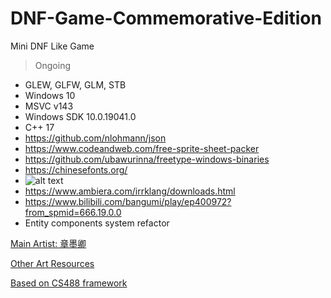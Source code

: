 # DNF-Game-Commemorative-Edition
Mini DNF Like Game

> Ongoing
- GLEW, GLFW, GLM, STB
- Windows 10
- MSVC v143
- Windows SDK 10.0.19041.0
- C++ 17
- https://github.com/nlohmann/json
- https://www.codeandweb.com/free-sprite-sheet-packer
- https://github.com/ubawurinna/freetype-windows-binaries
- https://chinesefonts.org/
- ![alt text](https://learnopengl.com/img/in-practice/glyph_offset.png)
- https://www.ambiera.com/irrklang/downloads.html
- https://www.bilibili.com/bangumi/play/ep400972?from_spmid=666.19.0.0
- Entity components system refactor

[Main Artist: 章墨卿](http://huashilm.com/u/120434/art) <br>

[Other Art Resources](https://www.aigei.com/) <br>

[Based on CS488 framework](https://student.cs.uwaterloo.ca/~cs488/Spring2022/)